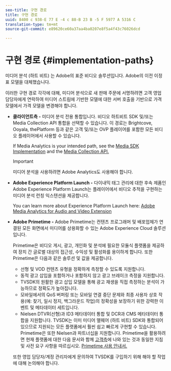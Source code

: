 ```yaml
---
seo-title: 구현 경로
title: 구현 경로
uuid: 8400 c 938-E 77 E -4 c 88-B 23 B -5 F 5977 A 5316 C
translation-type: tm+mt
source-git-commit: e89620ce60a37aa4ba0207e8f5a4f43c76026dcd

---
```



# 구현 경로 {#implementation-paths}

미디어 분석 (하트 비트) 는 Adobe의 표준 비디오 솔루션입니다. Adobe의 이전 이정표 모델을 대체했습니다.

이러한 구현 경로 각각에 대해, 미디어 분석으로 새 판매 주문에 서명하려면 고객 영업 담당자에게 연락하여 미디어 스트림에 기반한 모델에 대한 서버 호출을 기반으로 가격 모델에서 가격 모델을 변경해야 합니다.

* **클라이언트측 -** 미디어 분석 전용 통합입니다. 비디오 하트비트 SDK 및/또는 Media Collection API 통합을 선택할 수 있습니다. 이 경로는 Brightcove, Ooyala, thePlatform 등과 같은 고객 및/또는 OVP 플레이어를 포함한 모든 비디오 플레이어에서 사용할 수 있습니다.

   If Media Analytics is your intended path, see the [Media SDK Implementation](/help/sdk-implement/setup/setup-overview.md) and the [Media Collection API.](/help/media-collection-api/mc-api-overview.md)

   >[!IMPORTANT]
   >
   >미디어 분석을 사용하려면 Adobe Analytics도 사용해야 합니다.

* **Adobe Experience Platform Launch -** 다이내믹 태그 관리에 대한 후속 제품인 Adobe Experience Platform Launch는 플레이어에서 비디오 추적을 구현하는 미디어 분석 런칭 익스텐션을 제공합니다.

   You can learn more about Experience Platform Launch here: [Adobe Media Analytics for Audio and Video Extension](https://docs.adobelaunch.com/extension-reference/web/adobe-media-analytics-for-audio-and-video-extension)
* **Adobe Primetime -** Adobe Primetime는 컨텐츠 프로그래머 및 배포업체가 연결된 모든 화면에서 미디어를 상용화할 수 있는 Adobe Experience Cloud 솔루션입니다.

   Primetime은 비디오 게시, 광고, 개인화 및 분석에 필요한 모듈식 플랫폼을 제공하여 장치 간 글로벌 대상의 접근성, 수익성 및 활성화를 용이하게 합니다. 또한 Primetime은 다음과 같은 솔루션 및 값을 제공합니다.

   * 선형 및 VOD 컨텐츠 유형을 정확하게 측정할 수 있도록 지원합니다.
   * 동적 광고 삽입을 포함하거나 포함하지 않고 광고 브레이크 측정을 지원합니다.
   * TVSDK의 원활한 광고 삽입 모델을 통해 광고 재생을 직접 측정하는 분석이 가능하므로 정확도가 높아집니다.
   * 모바일에서의 QoS 버퍼링 또는 모바일 연결 중단 문제와 최종 사용자 상호 작용(예: 찾기, 일시 정지, 백그라운드 작업)의 정확성을 보장하기 위한 강력한 이벤트 및 메타데이터 세트입니다.
   * Nielsen DTVR(선형)과 ID3 메타데이터 통합 및 DCR과 CMS 메타데이터 통합을 지원합니다.
   TVSDK는 이미 미디어 맬웨어 (하트 비트) SDK와 통합되어 있으므로 지원되는 모든 플랫폼에서 훨씬 쉽고 빠르게 구현할 수 있습니다. Primetime은 또한 Nielsen과 파트너십을 지원합니다. Primetime을 활용하려면 현재 플랫폼에 대한 다음 문서와 함께 [고객측](/help/intro-to-ava/implementation-paths/client-side-path.md)에 나와 있는 것과 동일한 지침 및 사전 요구 사항을 따르십시오. [Primetime 사용 안내서.](https://helpx.adobe.com/primetime/user-guide.html)

   또한 영업 담당자/계정 관리자에게 문의하여 TVSDK를 구입하기 위해 해야 할 작업에 대해 논의해야 합니다.
